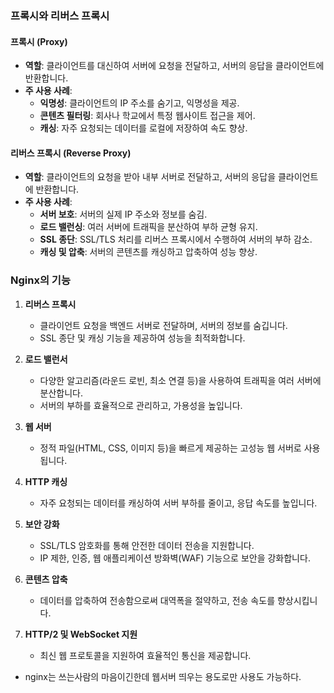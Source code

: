 ### 프록시와 리버스 프록시

#### 프록시 (Proxy)

- **역할**: 클라이언트를 대신하여 서버에 요청을 전달하고, 서버의 응답을 클라이언트에 반환합니다.
- **주 사용 사례**:
  - **익명성**: 클라이언트의 IP 주소를 숨기고, 익명성을 제공.
  - **콘텐츠 필터링**: 회사나 학교에서 특정 웹사이트 접근을 제어.
  - **캐싱**: 자주 요청되는 데이터를 로컬에 저장하여 속도 향상.

#### 리버스 프록시 (Reverse Proxy)

- **역할**: 클라이언트의 요청을 받아 내부 서버로 전달하고, 서버의 응답을 클라이언트에 반환합니다.
- **주 사용 사례**:
  - **서버 보호**: 서버의 실제 IP 주소와 정보를 숨김.
  - **로드 밸런싱**: 여러 서버에 트래픽을 분산하여 부하 균형 유지.
  - **SSL 종단**: SSL/TLS 처리를 리버스 프록시에서 수행하여 서버의 부하 감소.
  - **캐싱 및 압축**: 서버의 콘텐츠를 캐싱하고 압축하여 성능 향상.

### Nginx의 기능

1. **리버스 프록시**
   - 클라이언트 요청을 백엔드 서버로 전달하며, 서버의 정보를 숨깁니다.
   - SSL 종단 및 캐싱 기능을 제공하여 성능을 최적화합니다.

2. **로드 밸런서**
   - 다양한 알고리즘(라운드 로빈, 최소 연결 등)을 사용하여 트래픽을 여러 서버에 분산합니다.
   - 서버의 부하를 효율적으로 관리하고, 가용성을 높입니다.

3. **웹 서버**
   - 정적 파일(HTML, CSS, 이미지 등)을 빠르게 제공하는 고성능 웹 서버로 사용됩니다.

4. **HTTP 캐싱**
   - 자주 요청되는 데이터를 캐싱하여 서버 부하를 줄이고, 응답 속도를 높입니다.

5. **보안 강화**
   - SSL/TLS 암호화를 통해 안전한 데이터 전송을 지원합니다.
   - IP 제한, 인증, 웹 애플리케이션 방화벽(WAF) 기능으로 보안을 강화합니다.

6. **콘텐츠 압축**
   - 데이터를 압축하여 전송함으로써 대역폭을 절약하고, 전송 속도를 향상시킵니다.

7. **HTTP/2 및 WebSocket 지원**
   - 최신 웹 프로토콜을 지원하여 효율적인 통신을 제공합니다.
  
- nginx는 쓰는사람의 마음이긴한데 웹서버 띄우는 용도로만 사용도 가능하다.
